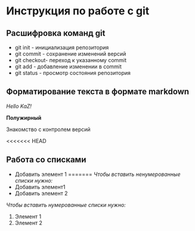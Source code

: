 # Инструкция по работе с git

## Расшифровка команд git

* git init - инициализация репозитория
* git commit - сохранение изменений версий
* git checkout- переход к указанному commit
* git add - добавление изменении в commit
* git status - просмотр состояния репозитория

## Форматирование текста в формате markdown

*Hello KaZ!*

**Полужирный**

Знакомство с контролем версий

<<<<<<< HEAD

## Работа со списками
* Добавить элемент 1
=======
*Чтобы вставить ненумерованные списки нужно:*
* Добавить элемент1
* Добавить элемент 2


*Чтобы вставить нумерованные списки нужно:*
1. Элемент 1
2. Элемент 2